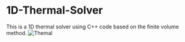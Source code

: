 # 1D-Thermal-Solver
This is a 1D thermal solver using C++ code based on the finite volume method. 
![Themal](https://github.com/huukhai249/1D-Thermal-Solver/assets/63088885/0a2f3c50-6975-45c5-b3f8-1acb7a663914)
